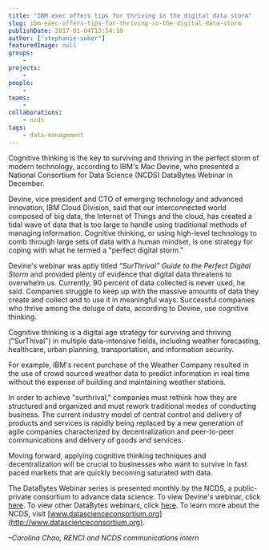 ```yaml
---
title: "IBM exec offers tips for thriving in the digital data storm"
slug: ibm-exec-offers-tips-for-thriving-in-the-digital-data-storm
publishDate: 2017-01-04T13:54:10
author: ["stephanie-suber"]
featuredImage: null
groups:
    - 
projects:
    - 
people:
    - 
teams: 
    - 
collaborations:
    - ncds
tags:
    - data-management
---
```

Cognitive thinking is the key to surviving and thriving in the perfect storm of modern technology, according to IBM's Mac Devine, who presented a National Consortium for Data Science (NCDS) DataBytes Webinar in December.

Devine, vice president and CTO of emerging technology and advanced innovation, IBM Cloud Division, said that our interconnected world composed of big data, the Internet of Things and the cloud, has created a tidal wave of data that is too large to handle using traditional methods of managing information. Cognitive thinking, or using high-level technology to comb through large sets of data with a human mindset, is one strategy for coping with what he termed a "perfect digital storm."

Devine's webinar was aptly titled _“SurThrival” Guide to the Perfect Digital Storm_ and provided plenty of evidence that digital data threatens to overwhelm us. Currently, 90 percent of data collected is never used, he said. Companies struggle to keep up with the massive amounts of data they create and collect and to use it in meaningful ways. Successful companies who thrive among the deluge of data, according to Devine, use cognitive thinking.

Cognitive thinking is a digital age strategy for surviving and thriving ("SurThival") in multiple data-intensive fields, including weather forecasting, healthcare, urban planning, transportation, and information security.

For example, IBM's recent purchase of the Weather Company resulted in the use of crowd sourced weather data to predict information in real time without the expense of building and maintaining weather stations.

In order to achieve "surthrival," companies must rethink how they are structured and organized and must rework traditional modes of conducting business. The current industry model of central control and delivery of products and services is rapidly being replaced by a new generation of agile companies characterized by decentralization and peer-to-peer communications and delivery of goods and services.

Moving forward, applying cognitive thinking techniques and decentralization will be crucial to businesses who want to survive in fast paced markets that are quickly becoming saturated with data.

The DataBytes Webinar series is presented monthly by the NCDS, a public-private consortium to advance data science. To view Devine's webinar, click [here](http://datascienceconsortium.org/event/surthrival-guide-to-the-perfect-digital-storm/). To view other DataBytes webinars, click [here](http://datascienceconsortium.org/databytes-webinars/). To learn more about the NCDS, visit [www.datascienceconsortium.org](http://www.datascienceconsortium.org).

_–Carolina Chao, RENCI and NCDS communications intern_
<!-- AddThis Advanced Settings generic via filter on the_content --><!-- AddThis Share Buttons generic via filter on the_content -->
